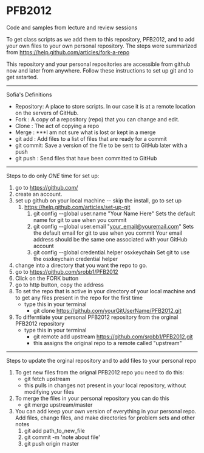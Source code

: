 PFB2012
=======

Code and samples from lecture and review sessions

To get class scripts as we add them to this repository, PFB2012,  and to add your own files to your own personal repository. The steps were summarized from https://help.github.com/articles/fork-a-repo

This repository and your personal repositories are accessible from github now and later from anywhere. Follow these instructions to set up git and to get sstarted. 

---
Sofia's Definitions
- Repository: A place to store scripts. In our case it is at a remote location on the servers of GitHub.
- Fork      : A copy of a repository (repo) that you can change and edit. 
- Clone     : The act of copying a repo
- Merge     : ***I am not sure what is lost or kept in a merge 
- git add	  : Add files to a list of files that are ready for a commit
- git commit: Save a version of the file to be sent to GitHub later with a push
- git push  : Send files that have been committed to GitHub 

---
Steps to do only *ONE* time for set up:

1. go to https://github.com/
2. create an account.
3. set up github on your local machine -- skip the install, go to set up
	1. https://help.github.com/articles/set-up-git
		1. git config --global user.name "Your Name Here"
		   Sets the default name for git to use when you commit
		2. git config --global user.email "your_email@youremail.com"
		   Sets the default email for git to use when you commit
		   Your email address should be the same one associated with your GitHub account
		3. git config --global credential.helper osxkeychain
		   Set git to use the osxkeychain credential helper
3. change into a directory that you want the repo to go.
4. go to https://github.com/srobb1/PFB2012
5. Click on the FORK button
5. go to http button, copy the address
6. To set the repo that is active in your directory of your local machine and to get any files present in the repo for the first time
	- type this in your terminal 
		- git clone https://github.com/yourGitUserName/PFB2012.git
7. To differntiate your personal PFB2012 repository from the orginal PFB2012 repository
	- type this in your terminal 
		- git remote add upstream https://github.com/srobb1/PFB2012.git 
		- this assigns the original repo to a remote called "upstream"
---

Steps to update the orginal repository and to add files to your personal repo

1. To get new files from the orignal PFB2012 repo you need to do this:
	- git fetch upstream 
	- this pulls in changes not present in your local repository, without modifying your files
9. To merge the files in your personal repository you can do this
	- git merge upstream/master
7. You can add keep your own version of everything in your personal repo. Add files, change files, and make directories for problem sets and other notes
	1. git add path_to_new_file
	2. git commit -m 'note about file'
	3. git push origin master 
